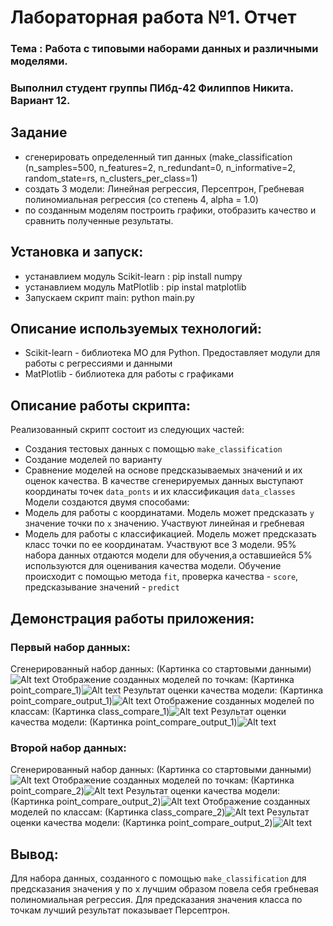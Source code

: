 # Лабораторная работа №1. Отчет
### Тема : Работа с типовыми наборами данных и различными моделями.
### Выполнил студент группы ПИбд-42 Филиппов Никита. Вариант 12. 

## Задание 
- сгенерировать определенный тип данных (make_classification (n_samples=500, n_features=2,
	n_redundant=0, n_informative=2, random_state=rs, n_clusters_per_class=1) 
- создать 3 модели: Линейная регрессия, Персептрон, Гребневая полиномиальная регрессия (со степень 4, alpha = 1.0)
- по созданным моделям построить графики, отобразить качество и сравнить полученные результаты.

## Установка и запуск:
- устанавлием модуль Scikit-learn : pip install numpy
- устанавлием модуль MatPlotlib : pip instal matplotlib
- Запускаем скрипт main: python main.py

## Описание используемых технологий:
- Scikit-learn - библиотека МО для Python. Предоставляет модули для работы с регрессиями и данными
- MatPlotlib - библиотека для работы с графиками

## Описание работы скрипта:
Реализованный скрипт состоит из следующих частей:
- Создания тестовых данных с помощью `make_classification`
- Создание моделей по варианту
- Сравнение моделей на основе предсказываемых значений и их оценок качества.
В качестве сгенерируемых данных выступают координаты точек `data_ponts` и их классификация `data_classes`
Модели создаются двумя способами:
- Модель для работы с координатами. Модель может предсказать `y` значение точки по `x` значению. Участвуют линейная и гребневая
- Модель для работы с классификацией. Модель может предсказать класс точки по ее координатам. Участвуют все 3 модели.
95% набора данных отдаются модели для обучения,а оставшиейся 5% используются для оценивания качества модели.
Обучение происходит с помощью метода `fit`, проверка качества - `score`, предсказывание значений - `predict`
  
## Демонстрация работы приложения:
### Первый набор данных:
Сгенерированный набор данных:
(Картинка cо стартовыми данными)![Alt text](relative/path/to/results.jpg?raw=true "Title")
Отображение созданных моделей по точкам:
(Картинка point_compare_1)![Alt text](relative/path/to/results.jpg?raw=true "Title")
Результат оценки качества модели:
(Картинка point_compare_output_1)![Alt text](relative/path/to/results.jpg?raw=true "Title")
Отображение созданных моделей по классам:
(Картинка class_compare_1)![Alt text](relative/path/to/results.jpg?raw=true "Title")
Результат оценки качества модели:
(Картинка point_compare_output_1)![Alt text](relative/path/to/results.jpg?raw=true "Title")
### Второй набор данных:
Сгенерированный набор данных:
(Картинка cо стартовыми данными)![Alt text](relative/path/to/results.jpg?raw=true "Title")
Отображение созданных моделей по точкам:
(Картинка point_compare_2)![Alt text](relative/path/to/results.jpg?raw=true "Title")
Результат оценки качества модели:
(Картинка point_compare_output_2)![Alt text](relative/path/to/results.jpg?raw=true "Title")
Отображение созданных моделей по классам:
(Картинка class_compare_2)![Alt text](relative/path/to/results.jpg?raw=true "Title")
Результат оценки качества модели:
(Картинка point_compare_output_2)![Alt text](relative/path/to/results.jpg?raw=true "Title")

## Вывод:
Для набора данных, созданного с помощью `make_classification` для предсказания значения y по x лучшим образом повела себя гребневая полиномиальная регрессия.
Для предсказания значения класса по точкам лучший результат показывает Персептрон.